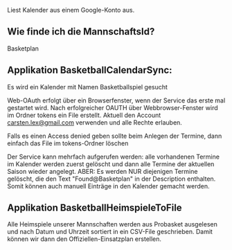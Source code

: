Liest Kalender aus einem Google-Konto aus.

Wie finde ich die MannschaftsId?
---
Basketplan

Applikation BasketballCalendarSync:
---
Es wird ein Kalender mit Namen Basketballspiel gesucht

Web-OAuth erfolgt über ein Browserfenster, wenn der Service das erste mal gestartet wird.
Nach erfolgreicher OAUTH über Webbrowser-Fenster wird im Ordner tokens ein File erstellt.
Aktuell den Account carsten.lex@gmail.com verwenden und alle Rechte erlauben.

Falls es einen Access denied geben sollte beim Anlegen der Termine, 
dann einfach das File im tokens-Ordner löschen

Der Service kann mehrfach aufgerufen werden: alle vorhandenen Termine im Kalender werden 
zuerst gelöscht und dann alle Termine der aktuellen Saison wieder angelegt.
ABER: Es werden NUR diejenigen Termine gelöscht, die den Text "Found@Basketplan" in der
Description enthalten. Somit können auch manuell Einträge in den Kalender gemacht werden.


Applikation BasketballHeimspieleToFile
---
Alle Heimspiele unserer Mannschaften werden aus Probasket ausgelesen und nach Datum und Uhrzeit
sortiert in ein CSV-File geschrieben. Damit können wir dann den Offiziellen-Einsatzplan erstellen.
